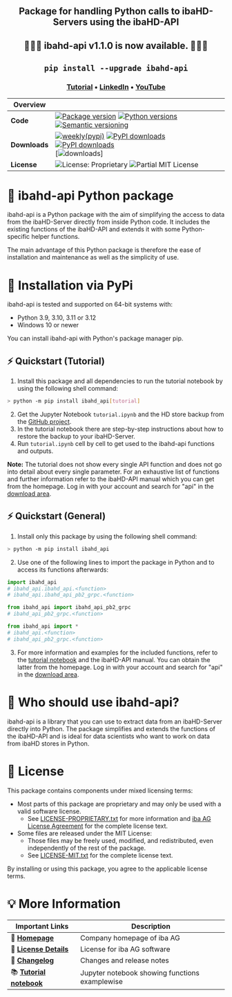 <div align="center">

## **Package for handling Python calls to ibaHD-Servers using the ibaHD-API**
## 🎉🎉🎉 **ibahd-api v1.1.0 is now available.** 🎉🎉🎉
## `pip install --upgrade ibahd-api`

### [Tutorial][github] • [LinkedIn][LinkedIn] • [YouTube][YouTube]

| Overview      |                                                              |
|-------------- | ------------------------------------------------------------ |
| **Code**      | [![Package version](https://img.shields.io/pypi/v/ibahd-api?color?blue)][link_pypi] [![Python versions][badge_python_versions]][link_pypi] [![Semantic versioning][badge_SemVer]](https://semver.org/) |
| **Downloads** | [![weekly(pypi)](https://img.shields.io/pypi/dd/ibahd-api?color=blue)][link_pypi] [![PyPI downloads](https://img.shields.io/pypi/dw/ibahd-api?color=blue)][link_pypi] [![PyPI downloads](https://img.shields.io/pypi/dm/ibahd-api?color=blue)][link_pypi]<br>[![downloads](https://static.pepy.tech/personalized-badge/ibahd-api?period=total&units=international_system&left_color=grey&right_color=blue&left_text=downloads)] |
| **License**   | ![License: Proprietary][badge_license_proprietary] ![Partial MIT License][badge_license_MIT] |

[link_pypi]: https://pypi.org/project/ibahd-api/
[badge_python_versions]: https://img.shields.io/pypi/pyversions/ibahd-api
[badge_SemVer]: https://img.shields.io/badge/semver-2.0.0-blue
[badge_license_proprietary]: https://img.shields.io/badge/license-proprietary-blue
[badge_license_MIT]: https://img.shields.io/badge/license-partial--MIT-green

<div align="left">

# 📡 ibahd-api Python package
ibahd-api is a Python package with the aim of simplifying the access to data from the ibaHD-Server directly from inside Python code. It includes the existing functions of the ibaHD-API and extends it with some Python-specific helper functions.

The main advantage of this Python package is therefore the ease of installation and maintenance as well as the simplicity of use.

# 🚀 Installation via PyPi
ibahd-api is tested and supported on 64-bit systems with:
- Python 3.9, 3.10, 3.11 or 3.12
- Windows 10 or newer

You can install ibahd-api with Python's package manager pip.

## ⚡ Quickstart (Tutorial)
1. Install this package and all dependencies to run the tutorial notebook by using the following shell command:
```sh
> python -m pip install ibahd_api[tutorial]
```
2. Get the Jupyter Notebook `tutorial.ipynb` and the HD store backup from the [GitHub project][github].
3. In the tutorial notebook there are step-by-step instructions about how to restore the backup to your ibaHD-Server.
4. Run `tutorial.ipynb` cell by cell to get used to the ibahd-api functions and outputs.

**Note:** The tutorial does not show every single API function and does not go into detail about every single parameter. For an exhaustive list of functions and further information refer to the ibaHD-API manual which you can get from the homepage. Log in with your account and search for "api" in the [download area][Homepage Download].

## ⚡ Quickstart (General)
1. Install only this package by using the following shell command:
```sh
> python -m pip install ibahd_api
```
2. Use one of the following lines to import the package in Python and to access its functions afterwards:
```python
import ibahd_api
# ibahd_api.ibahd_api.<function>
# ibahd_api.ibahd_api_pb2_grpc.<function>

from ibahd_api import ibahd_api_pb2_grpc
# ibahd_api_pb2_grpc.<function>

from ibahd_api import *
# ibahd_api.<function>
# ibahd_api_pb2_grpc.<function>
```
3. For more information and examples for the included functions, refer to the [tutorial notebook][github] and the ibaHD-API manual. You can obtain the latter from the homepage. Log in with your account and search for "api" in the [download area][Homepage Download].

# 👥 Who should use ibahd-api?
ibahd-api is a library that you can use to extract data from an ibaHD-Server directly into Python. The package simplifies and extends the functions of the ibaHD-API and is ideal for data scientists who want to work on data from ibaHD stores in Python.

# 📄 License
This package contains components under mixed licensing terms:
- Most parts of this package are proprietary and may only be used with a valid software license.
    - See [LICENSE-PROPRIETARY.txt][github] for more information and [iba AG License Agreement][License Details] for the complete license text.
- Some files are released under the MIT License:
    - Those files may be freely used, modified, and redistributed, even independently of the rest of the package.
    - See [LICENSE-MIT.txt][github] for the complete license text.
    
By installing or using this package, you agree to the applicable license terms.

# 💡 More Information

| Important Links                     |            Description                         |
| ----------------------------------- | ---------------------------------------------- |
| 🌟 **[Homepage]**                   | Company homepage of iba AG                     |
| 📄 **[License Details]**            | License for iba AG software                    |
| 🔧 **[Changelog][github]**          | Changes and release notes                      |
| 📚 **[Tutorial notebook][github]**  | Jupyter notebook showing functions examplewise |

[comment]: <> (collection of website links for easy modifiability)
[Homepage]: https://www.iba-ag.com/
[Homepage Download]: https://www.iba-ag.com/en/downloads
[LinkedIn]: https://www.linkedin.com/company/iba-ag/
[YouTube]: https://www.youtube.com/c/ibaagcom
[License Details]: https://www.iba-ag.com/en/license-agreement
[github]: https://github.com/iba-ag/ibaHD-API-Sample-Clients/tree/master/python/

